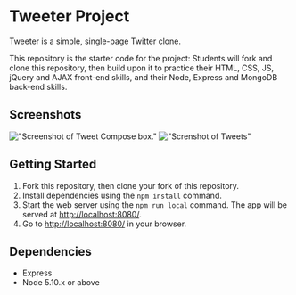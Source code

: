 # Tweeter Project

Tweeter is a simple, single-page Twitter clone.

This repository is the starter code for the project: Students will fork and clone this repository, then build upon it to practice their HTML, CSS, JS, jQuery and AJAX front-end skills, and their Node, Express and MongoDB back-end skills.

## Screenshots

!["Screenshot of Tweet Compose box."](https://github.com/mattrkelly27/tweeter/blob/feature/mongodb/public/images/TWEETER%20-%20COMPOST%20TWEET.png)
!["Screnshot of Tweets"](https://github.com/mattrkelly27/tweeter/blob/feature/mongodb/public/images/TWEETER%20-%20EXAMPLE%20TWEETS.png)

## Getting Started

1. Fork this repository, then clone your fork of this repository.
2. Install dependencies using the `npm install` command.
3. Start the web server using the `npm run local` command. The app will be served at <http://localhost:8080/>.
4. Go to <http://localhost:8080/> in your browser.

## Dependencies

- Express
- Node 5.10.x or above
